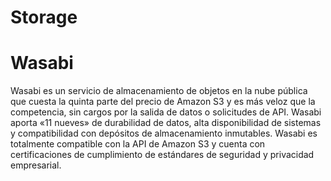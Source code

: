 # Storage


# Wasabi

Wasabi es un servicio de almacenamiento de objetos en la nube pública que cuesta la quinta parte del precio de Amazon S3 y es más veloz que la competencia, sin cargos por la salida de datos o solicitudes de API. Wasabi aporta «11 nueves» de durabilidad de datos, alta disponibilidad de sistemas y compatibilidad con depósitos de almacenamiento inmutables. Wasabi es totalmente compatible con la API de Amazon S3 y cuenta con certificaciones de cumplimiento de estándares de seguridad y privacidad empresarial.
